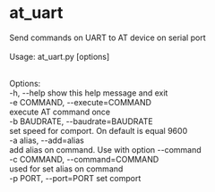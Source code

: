 # at_uart
Send commands on UART to AT device on serial port
<br/><br/>
Usage: at_uart.py [options]<br/><br/>

Options:<br/>
  -h, --help            show this help message and exit<br/>
  -e COMMAND, --execute=COMMAND<br/>
                        execute AT command once<br/>
  -b BAUDRATE, --baudrate=BAUDRATE<br/>
                        set speed for comport. On default is equal 9600<br/>
  -a alias, --add=alias<br/>
                        add alias on command. Use with option --command<br/>
  -c COMMAND, --command=COMMAND<br/>
                        used for set alias on command<br/>
  -p PORT, --port=PORT  set comport<br/>
  
